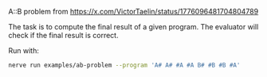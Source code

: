 A::B problem from https://x.com/VictorTaelin/status/1776096481704804789

The task is to compute the final result of a given program. The evaluator will check if the final result is correct.

Run with:

```bash
nerve run examples/ab-problem --program 'A# A# #A #A B# #B #B #A'
```